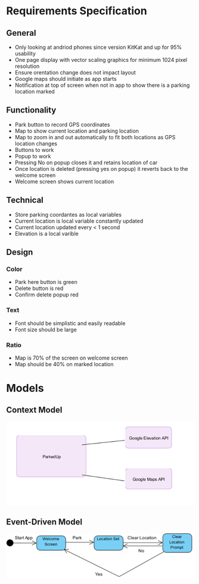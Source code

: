 # Requirements Specification

## General
- Only looking at andriod phones since version KitKat and up for 95% usability
- One page display with vector scaling graphics for minimum 1024 pixel resolution
- Ensure orentation change does not impact layout
- Google maps should initiate as app starts
- Notification at top of screen when not in app to show there is a parking location marked
  
## Functionality 
- Park button to record GPS coordinates
- Map to show current location and parking location
- Map to zoom in and out automatically to fit both locations as GPS location changes
- Buttons to work
- Popup to work
- Pressing No on popup closes it and retains location of car
- Once location is deleted (pressing yes on popup) it reverts back to the welcome screen
- Welcome screen shows current location

## Technical
- Store parking coordantes as local variables
- Current location is local variable constantly updated
- Current location updated every < 1 second 
- Elevation is a local varible

## Design
### Color
- Park here button is green
- Delete button is red
- Confirm delete popup red
### Text
- Font should be simplistic and easily readable
- Font size should be large 

### Ratio 
- Map is 70% of the screen on welcome screen
- Map should be 40% on marked location

# Models
## Context Model
![alt text](https://github.com/COSC481W-2019Winter/classproject-sudo-give_us_an_a/blob/Requirements/imgs/Context%20Model.png "Context Model")
## Event-Driven Model
![alt text](https://github.com/COSC481W-2019Winter/classproject-sudo-give_us_an_a/blob/Requirements/imgs/eventdriven_model.png "Event-Driven Model")